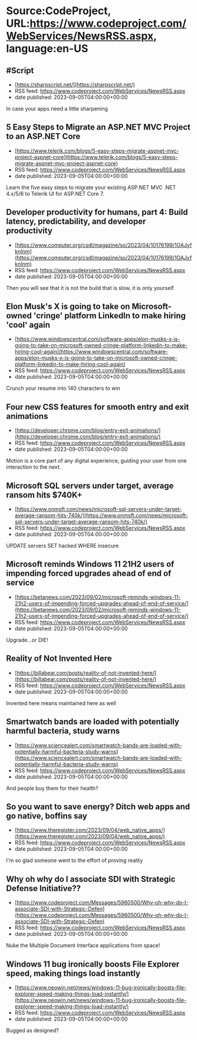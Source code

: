 # Source:CodeProject, URL:https://www.codeproject.com/WebServices/NewsRSS.aspx, language:en-US

## #Script
 - [https://sharpscript.net/](https://sharpscript.net/)
 - RSS feed: https://www.codeproject.com/WebServices/NewsRSS.aspx
 - date published: 2023-09-05T04:00:00+00:00

In case your apps need a little sharpening

## 5 Easy Steps to Migrate an ASP.NET MVC Project to an ASP.NET Core
 - [https://www.telerik.com/blogs/5-easy-steps-migrate-aspnet-mvc-project-aspnet-core](https://www.telerik.com/blogs/5-easy-steps-migrate-aspnet-mvc-project-aspnet-core)
 - RSS feed: https://www.codeproject.com/WebServices/NewsRSS.aspx
 - date published: 2023-09-05T04:00:00+00:00

Learn the five easy steps to migrate your existing ASP.NET MVC .NET 4.x/5/6 to Telerik UI for ASP.NET Core 7.

## Developer productivity for humans, part 4: Build latency, predictability, and developer productivity
 - [https://www.computer.org/csdl/magazine/so/2023/04/10176199/1OAJyfknInm](https://www.computer.org/csdl/magazine/so/2023/04/10176199/1OAJyfknInm)
 - RSS feed: https://www.codeproject.com/WebServices/NewsRSS.aspx
 - date published: 2023-09-05T04:00:00+00:00

Then you will see that it is not the build that is slow, it is only yourself.

## Elon Musk's X is going to take on Microsoft-owned 'cringe' platform LinkedIn to make hiring 'cool' again
 - [https://www.windowscentral.com/software-apps/elon-musks-x-is-going-to-take-on-microsoft-owned-cringe-platform-linkedin-to-make-hiring-cool-again](https://www.windowscentral.com/software-apps/elon-musks-x-is-going-to-take-on-microsoft-owned-cringe-platform-linkedin-to-make-hiring-cool-again)
 - RSS feed: https://www.codeproject.com/WebServices/NewsRSS.aspx
 - date published: 2023-09-05T04:00:00+00:00

Crunch your resume into 140 characters to win

## Four new CSS features for smooth entry and exit animations
 - [https://developer.chrome.com/blog/entry-exit-animations/](https://developer.chrome.com/blog/entry-exit-animations/)
 - RSS feed: https://www.codeproject.com/WebServices/NewsRSS.aspx
 - date published: 2023-09-05T04:00:00+00:00

Motion is a core part of any digital experience, guiding your user from one interaction to the next.

## Microsoft SQL servers under target, average ransom hits $740K+
 - [https://www.onmsft.com/news/microsoft-sql-servers-under-target-average-ransom-hits-740k/](https://www.onmsft.com/news/microsoft-sql-servers-under-target-average-ransom-hits-740k/)
 - RSS feed: https://www.codeproject.com/WebServices/NewsRSS.aspx
 - date published: 2023-09-05T04:00:00+00:00

UPDATE servers SET hacked WHERE insecure

## Microsoft reminds Windows 11 21H2 users of impending forced upgrades ahead of end of service
 - [https://betanews.com/2023/09/02/microsoft-reminds-windows-11-21h2-users-of-impending-forced-upgrades-ahead-of-end-of-service/](https://betanews.com/2023/09/02/microsoft-reminds-windows-11-21h2-users-of-impending-forced-upgrades-ahead-of-end-of-service/)
 - RSS feed: https://www.codeproject.com/WebServices/NewsRSS.aspx
 - date published: 2023-09-05T04:00:00+00:00

Upgrade...or DIE!

## Reality of Not Invented Here
 - [https://billabear.com/posts/reality-of-not-invented-here/](https://billabear.com/posts/reality-of-not-invented-here/)
 - RSS feed: https://www.codeproject.com/WebServices/NewsRSS.aspx
 - date published: 2023-09-05T04:00:00+00:00

Invented here means maintained here as well

## Smartwatch bands are loaded with potentially harmful bacteria, study warns
 - [https://www.sciencealert.com/smartwatch-bands-are-loaded-with-potentially-harmful-bacteria-study-warns](https://www.sciencealert.com/smartwatch-bands-are-loaded-with-potentially-harmful-bacteria-study-warns)
 - RSS feed: https://www.codeproject.com/WebServices/NewsRSS.aspx
 - date published: 2023-09-05T04:00:00+00:00

And people buy them for their health?

## So you want to save energy? Ditch web apps and go native, boffins say
 - [https://www.theregister.com/2023/09/04/web_native_apps/](https://www.theregister.com/2023/09/04/web_native_apps/)
 - RSS feed: https://www.codeproject.com/WebServices/NewsRSS.aspx
 - date published: 2023-09-05T04:00:00+00:00

I'm so glad someone went to the effort of proving reality

## Why oh why do I associate SDI with Strategic Defense Initiative??
 - [https://www.codeproject.com/Messages/5960500/Why-oh-why-do-I-associate-SDI-with-Strategic-Defen](https://www.codeproject.com/Messages/5960500/Why-oh-why-do-I-associate-SDI-with-Strategic-Defen)
 - RSS feed: https://www.codeproject.com/WebServices/NewsRSS.aspx
 - date published: 2023-09-05T04:00:00+00:00

Nuke the Multiple Document Interface applications from space!

## Windows 11 bug ironically boosts File Explorer speed, making things load instantly
 - [https://www.neowin.net/news/windows-11-bug-ironically-boosts-file-explorer-speed-making-things-load-instantly/](https://www.neowin.net/news/windows-11-bug-ironically-boosts-file-explorer-speed-making-things-load-instantly/)
 - RSS feed: https://www.codeproject.com/WebServices/NewsRSS.aspx
 - date published: 2023-09-05T04:00:00+00:00

Bugged as designed?

